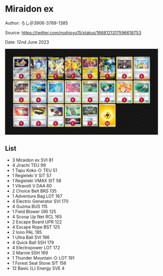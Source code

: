 # Miraidon ex

Author: ろし＠3906-3769-1385

Source: <https://twitter.com/roshisyu15/status/1668121317596618753>

Date: 12nd June 2023

![decklist](../../images/PAL/Miraidon%20ex/3-%20Miraidon%20ex.png)

## List

* 3 Miraidon ex SVI 81
* 4 Jirachi TEU 99
* 1 Tapu Koko ◇ TEU 51
* 1 Regieleki V SIT 57
* 1 Regieleki VMAX SIT 58
* 1 Vikavolt V DAA 60
* 2 Choice Belt BRS 135
* 1 Adventure Bag LOT 167
* 4 Electric Generator SVI 170
* 4 Guzma BUS 115
* 1 Field Blower GRI 125
* 4 Scoop Up Net RCL 165
* 2 Escape Board UPR 122
* 4 Escape Rope BST 125
* 2 Iono PAL 185
* 1 Ultra Ball SVI 196
* 4 Quick Ball SSH 179
* 4 Electropower LOT 172
* 2 Marnie SSH 169
* 1 Thunder Mountain ◇ LOT 191
* 1 Forest Seal Stone SIT 156
* 12 Basic {L} Energy SVE 4
